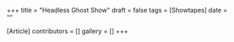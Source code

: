 +++
title = "Headless Ghost Show"
draft = false
tags = [Showtapes]
date = ""

[Article]
contributors = []
gallery = []
+++